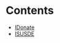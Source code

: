 

# Contents
- [IDonate](IDonate.sol\interface.IDonate.md)
- [ISUSDE](ISUSDE.sol\interface.ISUSDE.md)
